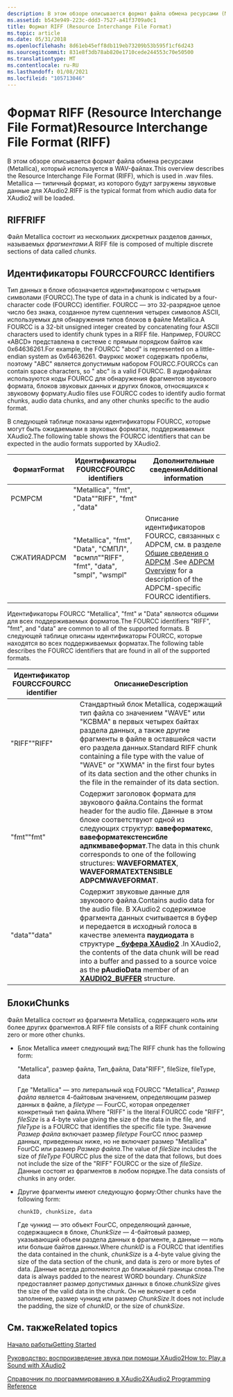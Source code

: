 ```yaml
---
description: В этом обзоре описывается формат файла обмена ресурсами (Metallica), который используется в WAV-файлах. Metallica — типичный формат, из которого будут загружены звуковые данные для XAudio2.
ms.assetid: b543e949-223c-ddd3-7527-a41f3709a0c1
title: Формат RIFF (Resource Interchange File Format)
ms.topic: article
ms.date: 05/31/2018
ms.openlocfilehash: 8d61eb45eff8db119eb73209b53b595f1cf6d243
ms.sourcegitcommit: 831e8f3db78ab820e1710cede244553c70e50500
ms.translationtype: MT
ms.contentlocale: ru-RU
ms.lasthandoff: 01/08/2021
ms.locfileid: "105713046"
---
```

# <a name="resource-interchange-file-format-riff"></a><span data-ttu-id="e6764-104">Формат RIFF (Resource Interchange File Format)</span><span class="sxs-lookup"><span data-stu-id="e6764-104">Resource Interchange File Format (RIFF)</span></span>

<span data-ttu-id="e6764-105">В этом обзоре описывается формат файла обмена ресурсами (Metallica), который используется в WAV-файлах.</span><span class="sxs-lookup"><span data-stu-id="e6764-105">This overview describes the Resource Interchange File Format (RIFF), which is used in .wav files.</span></span> <span data-ttu-id="e6764-106">Metallica — типичный формат, из которого будут загружены звуковые данные для XAudio2.</span><span class="sxs-lookup"><span data-stu-id="e6764-106">RIFF is the typical format from which audio data for XAudio2 will be loaded.</span></span>

## <a name="riff"></a><span data-ttu-id="e6764-107">RIFF</span><span class="sxs-lookup"><span data-stu-id="e6764-107">RIFF</span></span>

<span data-ttu-id="e6764-108">Файл Metallica состоит из нескольких дискретных разделов данных, называемых *фрагментами*.</span><span class="sxs-lookup"><span data-stu-id="e6764-108">A RIFF file is composed of multiple discrete sections of data called *chunks*.</span></span>

## <a name="fourcc-identifiers"></a><span data-ttu-id="e6764-109">Идентификаторы FOURCC</span><span class="sxs-lookup"><span data-stu-id="e6764-109">FOURCC Identifiers</span></span>

<span data-ttu-id="e6764-110">Тип данных в блоке обозначается идентификатором с четырьмя символами (FOURCC).</span><span class="sxs-lookup"><span data-stu-id="e6764-110">The type of data in a chunk is indicated by a four-character code (FOURCC) identifier.</span></span> <span data-ttu-id="e6764-111">FOURCC — это 32-разрядное целое число без знака, созданное путем сцепления четырех символов ASCII, используемых для обнаружения типов блоков в файле Metallica.</span><span class="sxs-lookup"><span data-stu-id="e6764-111">A FOURCC is a 32-bit unsigned integer created by concatenating four ASCII characters used to identify chunk types in a RIFF file.</span></span> <span data-ttu-id="e6764-112">Например, FOURCC «ABCD» представлена в системе с прямым порядком байтов как 0x64636261.</span><span class="sxs-lookup"><span data-stu-id="e6764-112">For example, the FOURCC "abcd" is represented on a little-endian system as 0x64636261.</span></span> <span data-ttu-id="e6764-113">Фаурккс может содержать пробелы, поэтому "ABC" является допустимым набором FOURCC.</span><span class="sxs-lookup"><span data-stu-id="e6764-113">FOURCCs can contain space characters, so " abc" is a valid FOURCC.</span></span> <span data-ttu-id="e6764-114">В аудиофайлах используются коды FOURCC для обнаружения фрагментов звукового формата, блоков звуковых данных и других блоков, относящихся к звуковому формату.</span><span class="sxs-lookup"><span data-stu-id="e6764-114">Audio files use FOURCC codes to identify audio format chunks, audio data chunks, and any other chunks specific to the audio format.</span></span>

<span data-ttu-id="e6764-115">В следующей таблице показаны идентификаторы FOURCC, которые могут быть ожидаемыми в звуковых форматах, поддерживаемых XAudio2.</span><span class="sxs-lookup"><span data-stu-id="e6764-115">The following table shows the FOURCC identifiers that can be expected in the audio formats supported by XAudio2.</span></span> 

| <span data-ttu-id="e6764-116">Формат</span><span class="sxs-lookup"><span data-stu-id="e6764-116">Format</span></span> | <span data-ttu-id="e6764-117">Идентификаторы FOURCC</span><span class="sxs-lookup"><span data-stu-id="e6764-117">FOURCC identifiers</span></span>                     | <span data-ttu-id="e6764-118">Дополнительные сведения</span><span class="sxs-lookup"><span data-stu-id="e6764-118">Additional information</span></span>                                                                               |
|--------|----------------------------------------|------------------------------------------------------------------------------------------------------|
| <span data-ttu-id="e6764-119">PCM</span><span class="sxs-lookup"><span data-stu-id="e6764-119">PCM</span></span>    | <span data-ttu-id="e6764-120">"Metallica", "fmt", "Data"</span><span class="sxs-lookup"><span data-stu-id="e6764-120">"RIFF", "fmt" , "data"</span></span>                 |                                                                                                      |
| <span data-ttu-id="e6764-121">СЖАТИЯ</span><span class="sxs-lookup"><span data-stu-id="e6764-121">ADPCM</span></span>  | <span data-ttu-id="e6764-122">"Metallica", "fmt", "Data", "СМПЛ", "всмпл"</span><span class="sxs-lookup"><span data-stu-id="e6764-122">"RIFF", "fmt", "data", "smpl", "wsmpl"</span></span> | <span data-ttu-id="e6764-123">Описание идентификаторов FOURCC, связанных с ADPCM, см. в разделе [Общие сведения о ADPCM](adpcm-overview.md) .</span><span class="sxs-lookup"><span data-stu-id="e6764-123">See [ADPCM Overview](adpcm-overview.md) for a description of the ADPCM-specific FOURCC identifiers.</span></span> |



 

<span data-ttu-id="e6764-124">Идентификаторы FOURCC "Metallica", "fmt" и "Data" являются общими для всех поддерживаемых форматов.</span><span class="sxs-lookup"><span data-stu-id="e6764-124">The FOURCC identifiers "RIFF", "fmt", and "data" are common to all of the supported formats.</span></span> <span data-ttu-id="e6764-125">В следующей таблице описаны идентификаторы FOURCC, которые находятся во всех поддерживаемых форматах.</span><span class="sxs-lookup"><span data-stu-id="e6764-125">The following table describes the FOURCC identifiers that are found in all of the supported formats.</span></span> 

| <span data-ttu-id="e6764-126">Идентификатор FOURCC</span><span class="sxs-lookup"><span data-stu-id="e6764-126">FOURCC identifier</span></span> | <span data-ttu-id="e6764-127">Описание</span><span class="sxs-lookup"><span data-stu-id="e6764-127">Description</span></span>                                                                                                                                                                                                                        |
|-------------------|------------------------------------------------------------------------------------------------------------------------------------------------------------------------------------------------------------------------------------|
| <span data-ttu-id="e6764-128">"RIFF"</span><span class="sxs-lookup"><span data-stu-id="e6764-128">"RIFF"</span></span>            | <span data-ttu-id="e6764-129">Стандартный блок Metallica, содержащий тип файла со значением "WAVE" или "КСВМА" в первых четырех байтах раздела данных, а также другие фрагменты в файле в оставшейся части его раздела данных.</span><span class="sxs-lookup"><span data-stu-id="e6764-129">Standard RIFF chunk containing a file type with the value of "WAVE" or "XWMA" in the first four bytes of its data section and the other chunks in the file in the remainder of its data section.</span></span>                                   |
| <span data-ttu-id="e6764-130">"fmt"</span><span class="sxs-lookup"><span data-stu-id="e6764-130">"fmt"</span></span>             | <span data-ttu-id="e6764-131">Содержит заголовок формата для звукового файла.</span><span class="sxs-lookup"><span data-stu-id="e6764-131">Contains the format header for the audio file.</span></span> <span data-ttu-id="e6764-132">Данные в этом блоке соответствуют одной из следующих структур: **вавеформатекс**, **вавеформатекстенсибле адпкмвавеформат**.</span><span class="sxs-lookup"><span data-stu-id="e6764-132">The data in this chunk corresponds to one of the following structures: **WAVEFORMATEX**, **WAVEFORMATEXTENSIBLE ADPCMWAVEFORMAT**.</span></span>                                                  |
| <span data-ttu-id="e6764-133">"data"</span><span class="sxs-lookup"><span data-stu-id="e6764-133">"data"</span></span>            | <span data-ttu-id="e6764-134">Содержит звуковые данные для звукового файла.</span><span class="sxs-lookup"><span data-stu-id="e6764-134">Contains audio data for the audio file.</span></span> <span data-ttu-id="e6764-135">В XAudio2 содержимое фрагмента данных считывается в буфер и передается в исходный голоса в качестве элемента **паудиодата** в структуре [**\_ буфера XAudio2**](/windows/desktop/api/xaudio2/ns-xaudio2-xaudio2_buffer) .</span><span class="sxs-lookup"><span data-stu-id="e6764-135">In XAudio2, the contents of the data chunk will be read into a buffer and passed to a source voice as the **pAudioData** member of an [**XAUDIO2\_BUFFER**](/windows/desktop/api/xaudio2/ns-xaudio2-xaudio2_buffer) structure.</span></span> |



 

## <a name="chunks"></a><span data-ttu-id="e6764-136">Блоки</span><span class="sxs-lookup"><span data-stu-id="e6764-136">Chunks</span></span>

<span data-ttu-id="e6764-137">Файл Metallica состоит из фрагмента Metallica, содержащего ноль или более других фрагментов.</span><span class="sxs-lookup"><span data-stu-id="e6764-137">A RIFF file consists of a RIFF chunk containing zero or more other chunks.</span></span>

-   <span data-ttu-id="e6764-138">Блок Metallica имеет следующий вид:</span><span class="sxs-lookup"><span data-stu-id="e6764-138">The RIFF chunk has the following form:</span></span>

    <span data-ttu-id="e6764-139">"Metallica", размер файла, Тип_файла, Data</span><span class="sxs-lookup"><span data-stu-id="e6764-139">"RIFF", fileSize, fileType, data</span></span>

    <span data-ttu-id="e6764-140">Где "Metallica" — это литеральный код FOURCC "Metallica", *Размер файла* является 4-байтовым значением, определяющим размер данных в файле, а *filetype* — FourCC, которая определяет конкретный тип файла.</span><span class="sxs-lookup"><span data-stu-id="e6764-140">Where "RIFF" is the literal FOURCC code "RIFF", *fileSize* is a 4-byte value giving the size of the data in the file, and *fileType* is a FOURCC that identifies the specific file type.</span></span> <span data-ttu-id="e6764-141">Значение *Размер файла* включает размер *filetype* FourCC плюс размер данных, приведенных ниже, но не включает размер "Metallica" FourCC или размер *Размер файла*.</span><span class="sxs-lookup"><span data-stu-id="e6764-141">The value of *fileSize* includes the size of *fileType* FOURCC plus the size of the data that follows, but does not include the size of the "RIFF" FOURCC or the size of *fileSize*.</span></span> <span data-ttu-id="e6764-142">Данные состоят из фрагментов в любом порядке.</span><span class="sxs-lookup"><span data-stu-id="e6764-142">The data consists of chunks in any order.</span></span>

-   <span data-ttu-id="e6764-143">Другие фрагменты имеют следующую форму:</span><span class="sxs-lookup"><span data-stu-id="e6764-143">Other chunks have the following form:</span></span>

    ```
    chunkID, chunkSize, data
    ```

    

    <span data-ttu-id="e6764-144">Где *чункид* — это объект FourCC, определяющий данные, содержащиеся в блоке, *ChunkSize* — 4-байтовый размер, указывающий объем раздела данных в фрагменте, а данные — ноль или больше байтов данных.</span><span class="sxs-lookup"><span data-stu-id="e6764-144">Where *chunkID* is a FOURCC that identifies the data contained in the chunk, *chunkSize* is a 4-byte value giving the size of the data section of the chunk, and data is zero or more bytes of data.</span></span> <span data-ttu-id="e6764-145">Данные всегда дополняются до ближайшей границы слова.</span><span class="sxs-lookup"><span data-stu-id="e6764-145">The data is always padded to the nearest WORD boundary.</span></span> <span data-ttu-id="e6764-146">*ChunkSize* предоставляет размер допустимых данных в блоке.</span><span class="sxs-lookup"><span data-stu-id="e6764-146">*chunkSize* gives the size of the valid data in the chunk.</span></span> <span data-ttu-id="e6764-147">Он не включает в себя заполнение, размер *чункид* или размер *ChunkSize*.</span><span class="sxs-lookup"><span data-stu-id="e6764-147">It does not include the padding, the size of *chunkID*, or the size of *chunkSize*.</span></span>

## <a name="related-topics"></a><span data-ttu-id="e6764-148">См. также</span><span class="sxs-lookup"><span data-stu-id="e6764-148">Related topics</span></span>

<dl> <dt>

[<span data-ttu-id="e6764-149">Начало работы</span><span class="sxs-lookup"><span data-stu-id="e6764-149">Getting Started</span></span>](getting-started.md)
</dt> <dt>

[<span data-ttu-id="e6764-150">Руководство: воспроизведение звука при помощи XAudio2</span><span class="sxs-lookup"><span data-stu-id="e6764-150">How to: Play a Sound with XAudio2</span></span>](how-to--play-a-sound-with-xaudio2.md)
</dt> <dt>

[<span data-ttu-id="e6764-151">Справочник по программированию в XAudio2</span><span class="sxs-lookup"><span data-stu-id="e6764-151">XAudio2 Programming Reference</span></span>](programming-reference.md)
</dt> </dl>

 

 



